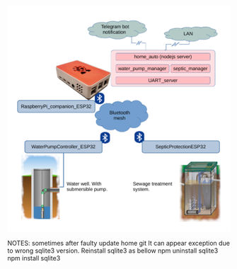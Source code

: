 ![Alt text](description_addons/SystemOverview.png?raw=true)


NOTES:
sometimes after faulty update home git It can appear exception due to 
wrong sqlite3 version. Reinstall sqlite3 as bellow
	npm uninstall sqlite3
	npm install sqlite3
